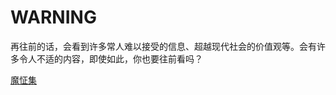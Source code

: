 WARNING
==============

再往前的话，会看到许多常人难以接受的信息、超越现代社会的价值观等。会有许多令人不适的内容，即使如此，你也要往前看吗？

[魔怔集](kichigai.md)